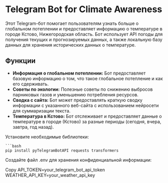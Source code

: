 
# Telegram Bot for Climate Awareness

Этот Telegram-бот помогает пользователям узнать больше о глобальном потеплении и предоставляет информацию о температуре в городе Кстово, Нижегородская область. Бот использует API погоды для получения текущих и прогнозируемых данных, а также локальную базу данных для хранения исторических данных о температуре.

## Функции

- **Информация о глобальном потеплении:** Бот предоставляет базовую информацию о том, что такое глобальное потепление и как его сдерживать.
- **Советы по экологии:** Полезные советы по снижению выбросов парниковых газов и уменьшению потребления ресурсов.
- **Сводка с сайта:** Бот может предоставлять краткую сводку информации с указанного веб-сайта с использованием нейросети для суммаризации текста.
- **Температура в Кстово:** Бот отслеживает и предоставляет данные о температуре в городе (Кстово) за разные периоды (сегодня, вчера, завтра, год назад).

Установите необходимые библиотеки:

    ```bash
    pip install pyTelegramBotAPI requests transformers
Создайте файл .env для хранения конфиденциальной информации:

Copy
API_TOKEN=your_telegram_bot_api_token </br>
WEATHER_API_KEY=your_weather_api_key
